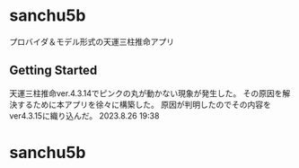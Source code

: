 # sanchu5b

プロバイダ＆モデル形式の天運三柱推命アプリ

## Getting Started

天運三柱推命ver.4.3.14でピンクの丸が動かない現象が発生した。
その原因を解決するために本アプリを徐々に構築した。
原因が判明したのでその内容をver4.3.15に織り込んだ。
2023.8.26 19:38
# sanchu5b
